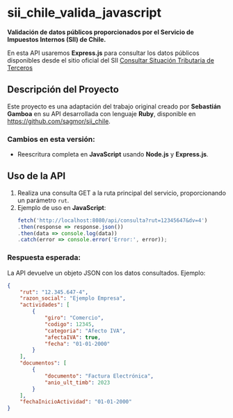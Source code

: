 # sii_chile_valida_javascript

**Validación de datos públicos proporcionados por el Servicio de Impuestos Internos (SII) de Chile.**

En esta API usaremos **Express.js** para consultar los datos públicos disponibles desde el sitio oficial del SII [Consultar Situación Tributaria de Terceros](https://zeus.sii.cl/cvc/stc/stc.html)

## Descripción del Proyecto

Este proyecto es una adaptación del trabajo original creado por **Sebastián Gamboa** en su API desarrollada con lenguaje **Ruby**, disponible en https://github.com/sagmor/sii_chile.

### Cambios en esta versión:
- Reescritura completa en **JavaScript** usando **Node.js** y **Express.js**.

## Uso de la API

1. Realiza una consulta GET a la ruta principal del servicio, proporcionando un parámetro `rut`.
2. Ejemplo de uso en **JavaScript**:
    ```javascript
    fetch('http://localhost:8080/api/consulta?rut=12345647&dv=4')
    .then(response => response.json())
    .then(data => console.log(data))
    .catch(error => console.error('Error:', error));
    ```

### Respuesta esperada:
La API devuelve un objeto JSON con los datos consultados. Ejemplo:
```json
{
    "rut": "12.345.647-4",
    "razon_social": "Ejemplo Empresa",
    "actividades": [
        {
            "giro": "Comercio",
            "codigo": 12345,
            "categoria": "Afecto IVA",
            "afectaIVA": true,
            "fecha": "01-01-2000"
        }
    ],
    "documentos": [
        {
            "documento": "Factura Electrónica",
            "anio_ult_timb": 2023
        }
    ],
    "fechaInicioActividad": "01-01-2000"
}

